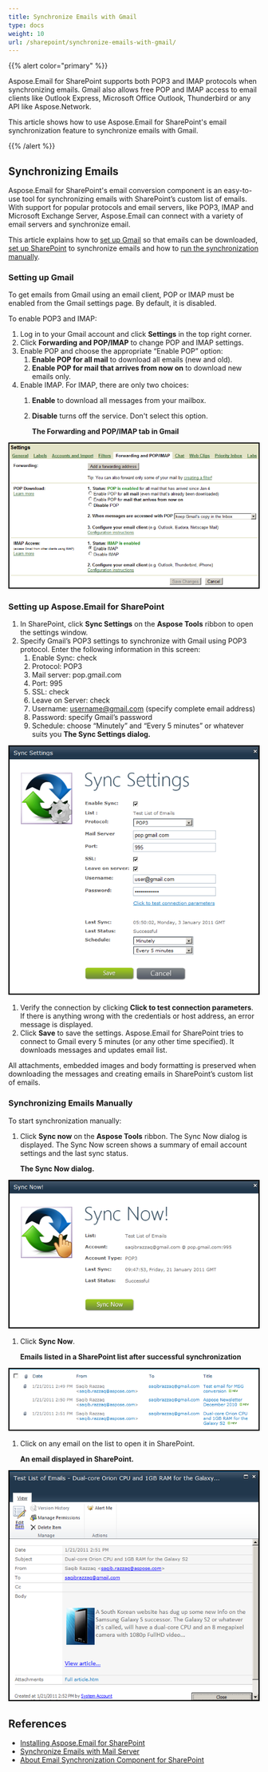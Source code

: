 ```yaml
---
title: Synchronize Emails with Gmail
type: docs
weight: 10
url: /sharepoint/synchronize-emails-with-gmail/
---
```



{{% alert color="primary" %}} 

Aspose.Email for SharePoint supports both POP3 and IMAP protocols when synchronizing emails. Gmail also allows free POP and IMAP access to email clients like Outlook Express, Microsoft Office Outlook, Thunderbird or any API like Aspose.Network. 

This article shows how to use Aspose.Email for SharePoint's email synchronization feature to synchronize emails with Gmail.

{{% /alert %}} 
## **Synchronizing Emails**
Aspose.Email for SharePoint's email conversion component is an easy-to-use tool for synchronizing emails with SharePoint’s custom list of emails. With support for popular protocols and email servers, like POP3, IMAP and Microsoft Exchange Server, Aspose.Email can connect with a variety of email servers and synchronize email. 

This article explains how to [set up Gmail](/email/sharepoint/synchronize-emails-with-gmail/) so that emails can be downloaded, [set up SharePoint](/email/sharepoint/synchronize-emails-with-gmail/) to synchronize emails and how to [run the synchronization manually](/email/sharepoint/synchronize-emails-with-gmail/).
### **Setting up Gmail**
To get emails from Gmail using an email client, POP or IMAP must be enabled from the Gmail settings page. By default, it is disabled.

To enable POP3 and IMAP:

1. Log in to your Gmail account and click **Settings** in the top right corner.
1. Click **Forwarding and POP/IMAP** to change POP and IMAP settings.
1. Enable POP and choose the appropriate “Enable POP” option: 
   1. **Enable POP for all mail** to download all emails (new and old).
   1. **Enable POP for mail that arrives from now on** to download new emails only.
1. Enable IMAP. 
   For IMAP, there are only two choices: 
   1. **Enable** to download all messages from your mailbox.
   1. **Disable** turns off the service. Don't select this option. 

      **The Forwarding and POP/IMAP tab in Gmail** 

![todo:image_alt_text](synchronize-emails-with-gmail_1.png)



### **Setting up Aspose.Email for SharePoint**
1. In SharePoint, click **Sync Settings** on the **Aspose Tools** ribbon to open the settings window.
1. Specify Gmail’s POP3 settings to synchronize with Gmail using POP3 protocol. Enter the following information in this screen: 
   1. Enable Sync: check
   1. Protocol: POP3
   1. Mail server: pop.gmail.com
   1. Port: 995
   1. SSL: check
   1. Leave on Server: check
   1. Username: username@gmail.com (specify complete email address)
   1. Password: specify Gmail’s password
   1. Schedule: choose “Minutely” and “Every 5 minutes” or whatever suits you 
      **The Sync Settings dialog.** 

![todo:image_alt_text](synchronize-emails-with-gmail_2.png)




1. Verify the connection by clicking **Click to test connection parameters**. If there is anything wrong with the credentials or host address, an error message is displayed.
1. Click **Save** to save the settings.
   Aspose.Email for SharePoint tries to connect to Gmail every 5 minutes (or any other time specified). It downloads messages and updates email list.

All attachments, embedded images and body formatting is preserved when downloading the messages and creating emails in SharePoint’s custom list of emails. 
### **Synchronizing Emails Manually**
To start synchronization manually: 

1. Click **Sync now** on the **Aspose Tools** ribbon. The Sync Now dialog is displayed. The Sync Now screen shows a summary of email account settings and the last sync status. 

   **The Sync Now dialog.** 

![todo:image_alt_text](synchronize-emails-with-gmail_3.png)




1. Click **Sync Now**. 

   **Emails listed in a SharePoint list after successful synchronization** 

![todo:image_alt_text](synchronize-emails-with-gmail_4.png)




1. Click on any email on the list to open it in SharePoint.

   **An email displayed in SharePoint.** 

![todo:image_alt_text](synchronize-emails-with-gmail_5.png)
## **References**
- [Installing Aspose.Email for SharePoint](/email/sharepoint/install-aspose-email-for-sharepoint/)
- [Synchronize Emails with Mail Server](/email/sharepoint/email-synchronization/)
- [About Email Synchronization Component for SharePoint](/email/sharepoint/about-email-synchronization/)
